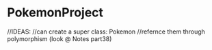 # PokemonProject

//IDEAS:
//can create a super class: Pokemon
//refernce them through polymorphism (look @ Notes part38)
